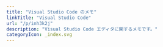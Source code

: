 ```yaml
---
title: "Visual Studio Code のメモ"
linkTitle: "Visual Studio Code"
url: "/p/inh3k2j"
description: "Visual Studio Code エディタに関するメモです。"
categoryIcon: _index.svg
---
```


